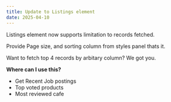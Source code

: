```yaml
---
title: Update to Listings element
date: 2025-04-10
---
```


Listings element now supports limitation to records fetched.

Provide Page size, and sorting column from styles panel thats it.


Want to fetch top 4 records by arbitary column? We got you.

__Where can I use this?__

- Get Recent Job postings
- Top voted products
- Most reviewed cafe
